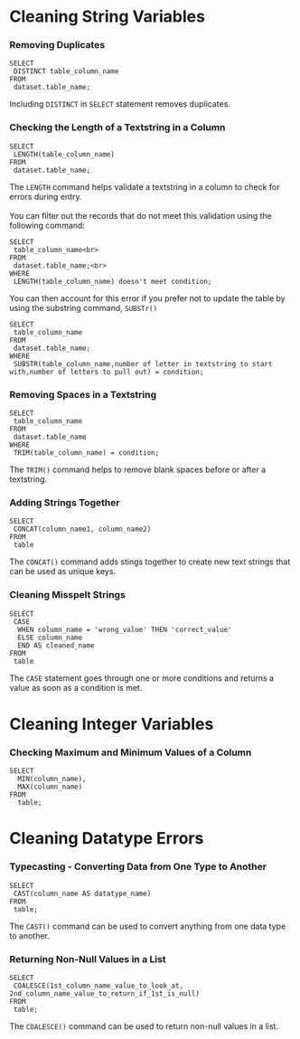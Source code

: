 # Cleaning String Variables

### Removing Duplicates
```
SELECT
 DISTINCT table_column_name
FROM
 dataset.table_name;
 ```
Including `DISTINCT` in `SELECT` statement removes duplicates.

### Checking the Length of a Textstring in a Column
```
SELECT
 LENGTH(table_column_name)
FROM
 dataset.table_name;
```
The `LENGTH` command helps validate a textstring in a column to check for errors during entry.<br><br>
You can filter out the records that do not meet this validation using the following command:
```
SELECT
 table_column_name<br>
FROM
 dataset.table_name;<br>
WHERE
 LENGTH(table_column_name) doesn't meet condition;
```
You can then account for this error if you prefer not to update the table by using the substring command, `SUBSTr()`<br>
```
SELECT
 table_column_name
FROM
 dataset.table_name;
WHERE
 SUBSTR(table_column_name,number of letter in textstring to start with,number of letters to pull out) = condition;
``` 
### Removing Spaces in a Textstring
```
SELECT
 table_column_name
FROM
 dataset.table_name
WHERE
 TRIM(table_column_name) = condition;
```
The `TRIM()` command helps to remove blank spaces before or after a textstring.

### Adding Strings Together
```
SELECT
 CONCAT(column_name1, column_name2)
FROM
 table
```
The `CONCAT()` command adds stings together to create new text strings that can be used as unique keys.

### Cleaning Misspelt Strings
```
SELECT
 CASE
  WHEN column_name = 'wrong_value' THEN 'correct_value'
  ELSE column_name
  END AS cleaned_name
FROM
 table
```
The `CASE` statement goes through one or more conditions and returns a value as soon as a condition is met.


# Cleaning Integer Variables

### Checking Maximum and Minimum Values of a Column
```
SELECT
  MIN(column_name),
  MAX(column_name)
FROM
  table;
```

# Cleaning Datatype Errors

### Typecasting - Converting Data from One Type to Another
```
SELECT
 CAST(column_name AS datatype_name)
FROM
 table;
```
The `CAST()` command can be used to convert anything from one data type to another.

### Returning Non-Null Values in a List
```
SELECT
 COALESCE(1st_column_name_value_to_look_at, 2nd_column_name_value_to_return_if_1st_is_null)
FROM
 table;
```
The `COALESCE()` command can be used to return non-null values in a list.
